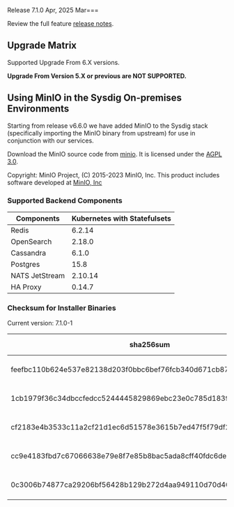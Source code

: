 Release 7.1.0 Apr, 2025
Mar===

Review the full feature [release notes](https://docs.sysdig.com/en/sysdig-on-premises-release-notes.html).

Upgrade Matrix
---

Supported Upgrade From 6.X versions.

**Upgrade From Version 5.X or previous are NOT SUPPORTED.**

## Using MinIO in the Sysdig On-premises Environments

Starting from release v6.6.0 we have added MinIO to the Sysdig stack (specifically importing the MinIO binary from upstream) for use in conjunction with our services.

Download the MinIO source code from [minio](https://github.com/minio/minio). It is licensed under the [AGPL 3.0](https://github.com/minio/minio/blob/master/LICENSE).

Copyright: MinIO Project, (C) 2015-2023 MinIO, Inc. This product includes software developed at [MinIO, Inc](https://min.io/)

### Supported Backend Components

| **Components** | **Kubernetes with Statefulsets** |
|---|---|
| Redis                      | 6.2.14 |
| OpenSearch                 | 2.18.0 |
| Cassandra                  | 6.1.0 |
| Postgres                   | 15.8 |
| NATS JetStream             | 2.10.14 |
| HA Proxy                   | 0.14.7 |


### Checksum for Installer Binaries

Current version: 7.1.0-1

| **sha256sum** | **Installer binary** |
|---|---|
| feefbc110b624e537e82138d203f0bbc6bef76fcb340d671cb8740c35c69831c | installer-darwin-amd64 |
| 1cb1979f36c34dbccfedcc5244445829869ebc23e0c785d18393c80c2fd5e259 | installer-darwin-arm64 |
| cf2183e4b3533c11a2cf21d1ec6d51578e3615b7ed47f5f79df2169bfbc46d5d | installer-linux-amd64 |
| cc9e4183fbd7c67066638e79e8f7e85b8bac5ada8cff40fdc6de807973b1a766 | installer-linux-arm |
| 0c3006b74877ca29206bf56428b129b272d4aa949110d70d40c6bda6e8f79c15 | installer-linux-arm64 |

